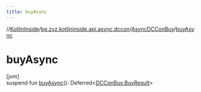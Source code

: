 ```yaml
---
title: buyAsync
---
```

//[KotlinInside](../../../index.html)/[be.zvz.kotlininside.api.async.dccon](../index.html)/[AsyncDCConBuy](index.html)/[buyAsync](buy-async.html)



# buyAsync



[jvm]\
suspend fun [buyAsync](buy-async.html)(): Deferred&lt;[DCConBuy.BuyResult](../../be.zvz.kotlininside.api.dccon/-d-c-con-buy/-buy-result/index.html)&gt;





